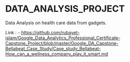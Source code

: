 # DATA_ANALYSIS_PROJECT

Data Analysis on health care data from gadgets.

Link : - https://github.com/rubayet-islam/Google_Data_Analytics_Professional_Certificate-Capstone_Project/blob/master/Google_DA_Capstone-Bellabeat_Case_Study/Case_study_Bellabeat-How_can_a_wellness_company_play_it_smart.md

